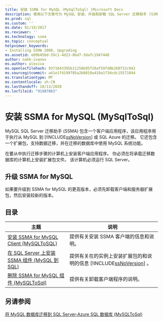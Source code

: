 ```yaml
---
title: 安装 SSMA for MySQL (MySqlToSql) |Microsoft Docs
description: 使用以下文章可为 MySQL 安装、升级和卸载 SQL Server 迁移助手 (SSMA) ，其中包括客户端应用程序和扩展包。
ms.prod: sql
ms.custom: ''
ms.date: 01/19/2017
ms.reviewer: ''
ms.technology: ssma
ms.topic: conceptual
helpviewer_keywords:
- Installing SSMA 2008, Upgrading
ms.assetid: e89b45bd-59c1-4d23-8bd7-3dafc1947448
author: nahk-ivanov
ms.author: alexiva
ms.openlocfilehash: 9371043395b11258b95f20af59fd8b260f32c942
ms.sourcegitcommit: a41e1f4199785a2b8019a419a1f3dcdc15571044
ms.translationtype: MT
ms.contentlocale: zh-CN
ms.lasthandoff: 10/13/2020
ms.locfileid: "91987863"
---
```

# <a name="installing-ssma-for-mysql-mysqltosql"></a>安装 SSMA for MySQL (MySqlToSql)
MySQL SQL Server 迁移助手 (SSMA) 包含一个客户端应用程序，该应用程序用于执行从 MySQL 到 [!INCLUDE[ssNoVersion](../../includes/ssnoversion-md.md)] 或 SQL Azure 的迁移。 它还包含一个扩展包，支持数据迁移，并在迁移的数据库中使用 MySQL 系统功能。  
  
在要从中执行迁移步骤的计算机上安装客户端应用程序。 你必须在将承载迁移数据库的计算机上安装扩展包文件。  该计算机必须运行 SQL Server。  
  
## <a name="upgrading-ssma-for-mysql"></a>升级 SSMA for MySQL  
如果要升级到 SSMA for MySQL 的更高版本，必须先卸载客户端和服务器扩展包，然后安装较新的版本。  
  
## <a name="contents"></a>目录  
  
|主题|说明|  
|-|-|  
|[安装 SSMA for MySQL Client &#40;MySQLToSQL&#41;](../../ssma/mysql/installing-ssma-for-mysql-client-mysqltosql.md)|提供有关安装 SSMA 客户端的信息和说明。|  
|[在 SQL Server 上安装 SSMA 组件 (MySQL 到 SQL) ](./installing-ssma-components-on-sql-server-mysqltosql.md)|提供有关在的实例上安装扩展包的和说明的信息 [!INCLUDE[ssNoVersion](../../includes/ssnoversion-md.md)] 。|  
|[删除 SSMA for MySQL 组件 &#40;MySQLToSql&#41;](../../ssma/mysql/removing-the-ssma-for-mysql-components-mysqltosql.md)|提供有关卸载客户端程序的说明。|  
  
## <a name="see-also"></a>另请参阅  
[将 MySQL 数据库迁移到 SQL Server-Azure SQL 数据库 &#40;MySQLToSql&#41;](../../ssma/mysql/migrating-mysql-databases-to-sql-server-azure-sql-db-mysqltosql.md)  

